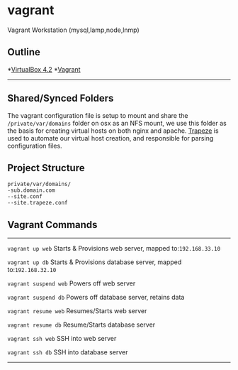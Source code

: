 vagrant
=======

Vagrant Workstation (mysql,lamp,node,lnmp)

## Outline<a name='outline'> </a>

*[VirtualBox 4.2](https://www.virtualbox.org/wiki/Downloads)
*[Vagrant](http://www.vagrantup.com/)
***

Shared/Synced Folders
-----
The vagrant configuration file is setup to mount and share the `/private/var/domains` folder on osx as an NFS mount, we use this folder as the basis for creating virtual hosts on both nginx and apache. [Trapeze](https://github.com/shawnhilgart/trapeze) is used to automate our virtual host creation, and responsible for parsing configuration files.

Project Structure
-----

``` unicode
private/var/domains/
-sub.domain.com
--site.conf
--site.trapeze.conf
```

## Vagrant Commands
-----
`vagrant up web` Starts & Provisions web server, mapped to:`192.168.33.10`

`vagrant up db` Starts & Provisions database server, mapped to:`192.168.32.10`

`vagrant suspend web` Powers off web server

`vagrant suspend db` Powers off database server, retains data

`vagrant resume web` Resumes/Starts web server

`vagrant resume db` Resume/Starts database server

`vagrant ssh web` SSH into web server

`vagrant ssh db` SSH into database server 

***



